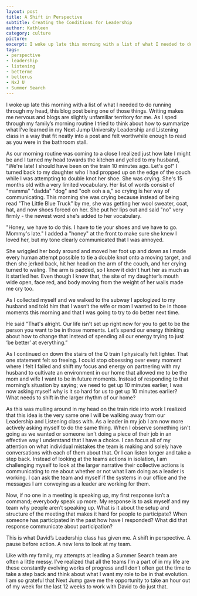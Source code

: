 ```yaml
---
layout: post
title: A Shift in Perspective
subtitle: Creating the Conditions for Leadership
author: Kathleen
category: culture
picture: 
excerpt: I woke up late this morning with a list of what I needed to do running through my head, this blog post being one of those things. Writing makes me nervous and blogs are slightly unfamiliar territory for me. As I sped through my family’s morning routine I tried to think about how to summarize what I’ve learned in my Next Jump University Leadership and Listening class in a way that fit neatly into a post and felt worthwhile enough to read as you were in the bathroom stall. 
tags:
- perspective
- leadership
- listening
- betterme
- betterus
- NxJ U
- Summer Search
---
```


I woke up late this morning with a list of what I needed to do running through my head, this blog post being one of those things. Writing makes me nervous and blogs are slightly unfamiliar territory for me. As I sped through my family’s morning routine I tried to think about how to summarize what I’ve learned in my Next Jump University Leadership and Listening class in a way that fit neatly into a post and felt worthwhile enough to read as you were in the bathroom stall. 

As our morning routine was coming to a close I realized just how late I might be and I turned my head towards the kitchen and yelled to my husband, "We're late! I should have been on the train 10 minutes ago. Let's go!" I turned back to my daughter who I had propped up on the edge of the couch while I was attempting to double knot her shoe. She was crying. She's 15 months old with a very limited vocabulary. Her list of words consist of "mamma" "dadda" "dog" and "ooh ooh a a," so crying is her way of communicating. This morning she was crying because instead of being read "The Little Blue Truck" by me, she was getting her wool sweater, coat, hat, and now shoes forced on her.  She put her lips out and said "no" very firmly - the newest word she's added to her vocabulary.
 
"Honey, we have to do this. I have to tie your shoes and we have to go. Mommy's late." I added a "honey" at the front to make sure she knew I loved her, but my tone clearly communicated that I was annoyed.
 
She wriggled her body around and moved her foot up and down as I made every human attempt possible to tie a double knot onto a moving target, and then she jerked back, hit her head on the arm of the couch, and her crying turned to waling. The arm is padded, so I know it didn't hurt her as much as it startled her. Even though I knew that, the site of my daughter’s mouth wide open, face red, and body moving from the weight of her wails made me cry too. 
 
As I collected myself and we walked to the subway I apologized to my husband and told him that I wasn’t the wife or mom I wanted to be in those moments this morning and that I was going to try to do better next time. 

He said "That's alright. Our life isn't set up right now for you to get to be the person you want to be in those moments. Let’s spend our energy thinking about how to change that instead of spending all our energy trying to just ‘be better’ at everything.” 

As I continued on down the stairs of the Q train I physically felt lighter. That one statement felt so freeing. I could stop obsessing over every moment where I felt I failed and shift my focus and energy on partnering with my husband to cultivate an environment in our home that allowed me to be the mom and wife I want to be in future moments. Instead of responding to that morning’s situation by saying; we need to get up 10 minutes earlier, I was now asking myself why is it so hard for us to get up 10 minutes earlier? What needs to shift in the larger rhythm of our home?

As this was mulling around in my head on the train ride into work I realized that this idea is the very same one I will be walking away from our Leadership and Listening class with. As a leader in my job I am now more actively asking myself to do the same thing. When I observe something isn't going as we wanted or someone isn't doing a piece of their job in an effective way I understand that I have a choice. I can focus all of my attention on what individual mistakes the team is making and solely have conversations with each of them about that. Or I can listen longer and take a step back. Instead of looking at the teams actions in isolation, I am challenging myself to look at the larger narrative their collective actions is communicating to me about whether or not what I am doing as a leader is working. I can ask the team and myself if the systems in our office and the messages I am conveying as a leader are working for them. 

Now, if no one in a meeting is speaking up, my first response isn’t a command; everybody speak up more. My response is to ask myself and my team why people aren’t speaking up. What is it about the setup and structure of the meeting that makes it hard for people to participate? When someone has participated in the past how have I responded? What did that response communicate about participation? 

This is what David’s Leadership class has given me. A shift in perspective. A pause before action. A new lens to look at my team. 

Like with my family, my attempts at leading a Summer Search team are often a little messy. I’ve realized that all the teams I’m a part of in my life are these constantly evolving works of progress and I don’t often get the time to take a step back and think about what I want my role to be in that evolution. I am so grateful that Next Jump gave me the opportunity to take an hour out of my week for the last 12 weeks to work with David to do just that.  


